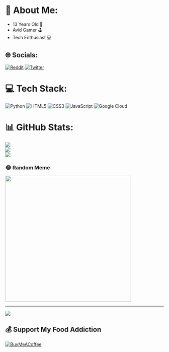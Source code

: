 # 💫 About Me:

- 13 Years Old 👶<br>
- Avid Gamer 🕹️<br>
- Tech Enthusiast 💻<br>


## 🌐 Socials:
[![Reddit](https://img.shields.io/badge/Reddit-%23FF4500.svg?logo=Reddit&logoColor=white)](https://reddit.com/user/devpandra) [![Twitter](https://img.shields.io/badge/Twitter-%231DA1F2.svg?logo=Twitter&logoColor=white)](https://twitter.com/devpandra) 

# 💻 Tech Stack:
![Python](https://img.shields.io/badge/python-3670A0?style=for-the-badge&logo=python&logoColor=ffdd54) ![HTML5](https://img.shields.io/badge/html5-%23E34F26.svg?style=for-the-badge&logo=html5&logoColor=white) ![CSS3](https://img.shields.io/badge/css3-%231572B6.svg?style=for-the-badge&logo=css3&logoColor=white) ![JavaScript](https://img.shields.io/badge/javascript-%23323330.svg?style=for-the-badge&logo=javascript&logoColor=%23F7DF1E) ![Google Cloud](https://img.shields.io/badge/Google%20Cloud-%234285F4.svg?style=for-the-badge&logo=google-cloud&logoColor=white)
# 📊 GitHub Stats:
![](https://github-readme-stats.vercel.app/api?username=Dev-Andra&theme=dark&hide_border=false&include_all_commits=false&count_private=false)<br/>
![](https://github-readme-streak-stats.herokuapp.com/?user=Dev-Andra&theme=dark&hide_border=false)<br/>
![](https://github-readme-stats.vercel.app/api/top-langs/?username=Dev-Andra&theme=dark&hide_border=false&include_all_commits=false&count_private=false&layout=compact)

### 😂 Random Meme
<img src='https://randommeme-five.vercel.app/' style="height: 400px;"/>

---
[![](https://visitcount.itsvg.in/api?id=Dev-Andra&icon=0&color=0)](https://visitcount.itsvg.in)

  ## 💰 Support My Food Addiction
  [![BuyMeACoffee](https://img.shields.io/badge/Buy%20Me%20a%20Coffee-ffdd00?style=for-the-badge&logo=buy-me-a-coffee&logoColor=black)](https://buymeacoffee.com/devpandra) 

  
